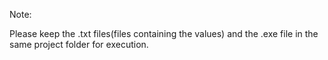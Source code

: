 Note:

Please keep the .txt files(files containing the values) and the .exe file in the same project folder for execution.
